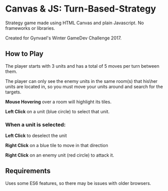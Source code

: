 # Canvas & JS: Turn-Based-Strategy
Strategy game made using HTML Canvas and plain Javascript. 
No frameworks or libraries.

Created for Gynvael's Winter GameDev Challenge 2017.

## How to Play
The player starts with 3 units and has a total of 5 moves per turn between them.

The player can only see the enemy units in the same room(s) that his\her units are located in, 
so you must move your units around and search for the targets.

**Mouse Hovering** over a room will highlight its tiles.

**Left Click** on a unit (blue circle) to select that unit.


### When a unit is selected:

**Left Click** to deselect the unit

**Right Click** on a blue tile to move in that direction

**Right Click** on an enemy unit (red circle) to attack it.

## Requirements
Uses some ES6 features, so there may be issues with older browsers.

